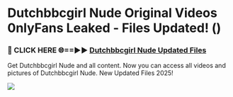 # Dutchbbcgirl Nude Original Videos 0nlyFans Leaked - Files Updated! ()

<h3>🔴 CLICK HERE 🌐==►► <a href="https://tinyurl.com/leaks-videos" rel="nofollow">Dutchbbcgirl Nude Updated Files</a></h3>

Get Dutchbbcgirl Nude and all content. Now you can access all videos and pictures of Dutchbbcgirl Nude. New Updated Files 2025!

[![](https://i.imgur.com/KQgVmj3.gif)](https://tinyurl.com/leaks-videos)